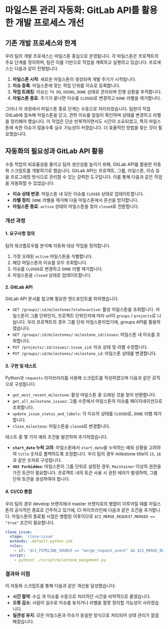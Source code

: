 # 마일스톤 관리 자동화: GitLab API를 활용한 개발 프로세스 개선

## 기존 개발 프로세스와 한계

우리 팀의 개발 프로세스는 마일스톤 중심으로 운영됩니다. 각 마일스톤은 프로젝트의 주요 단계를 정의하며, 팀은 이를 기반으로 작업을 계획하고 실행하고 있습니다. 프로세스는 다음과 같이 진행됩니다.

1. **마일스톤 시작**: 새로운 마일스톤이 생성되며 개발 주기가 시작됩니다.
2. **이슈 등록**: 마일스톤에 맞는 작업 단위를 이슈로 등록합니다.
3. **작업 트래킹**: 이슈는 `TO DO`, `DOING`, `DONE` 상태로 관리되며 진행 상황을 추적합니다.
4. **마일스톤 종료**: 주기가 끝나면 이슈를 `CLOSED`로 변경하고 `DONE` 라벨을 제거합니다.

그러나 이 과정에서 마일스톤 종료 단계는 수동으로 처리되었습니다. 팀원이 직접 GitLab에 접속해 마일스톤을 닫고, 관련 이슈를 일일이 확인하며 상태를 변경하고 라벨을 정리해야 했습니다. 이 작업은 단순 반복적이면서도 시간이 소요되었고, 특히 마일스톤에 속한 이슈가 많을수록 실수 가능성이 커졌습니다. 더 효율적인 방법을 찾는 것이 필요했습니다.

## 자동화의 필요성과 GitLab API 활용

수동 작업의 비효율성을 줄이고 팀의 생산성을 높이기 위해, GitLab API를 활용한 자동화 스크립트를 개발하기로 했습니다. GitLab API는 프로젝트, 그룹, 마일스톤, 이슈 등을 프로그래밍 방식으로 관리할 수 있는 강력한 도구입니다.  이를 통해 다음과 같은 작업을 자동화할 수 있었습니다:

- **이슈 상태 변경**: 마일스톤 내 모든 이슈를 `CLOSED` 상태로 업데이트합니다.
- **라벨 정리**: `DONE` 라벨을 제거해 다음 마일스톤에서 혼선을 방지합니다.
- **마일스톤 종료**: `active` 상태의 마일스톤을 찾아 `closed`로 전환합니다.

### 개선 과정

#### 1. 요구사항 정의

팀의 워크플로우를 분석해 자동화 대상 작업을 정의합니다.

1. 가장 오래된 `active` 마일스톤을 식별합니다.
2. 해당 마일스톤의 이슈를 모두 조회합니다.
3. 이슈를 `CLOSED`로 변경하고 `DONE` 라벨 제거합니다.
4. 마일스톤을 `closed` 상태로 업데이트합니다.

#### 2. GitLab API

GitLab API 문서를 참고해 필요한 엔드포인트를 파악했습니다.

- `GET /groups/:id/milestones?state=active`: 활성 마일스톤을 조회합니다. 마일스톤이 그룹 단위인지, 프로젝트 단위인지에 따라 url이 `groups` / `projects`로 나뉩니다. 우리 프로젝트의 경우 그룹 단위 마일스톤이었기에, groups API를 활용하였습니다.
- `GET /groups/:id/milestones/:milestone_id/issues`: 마일스톤 내 이슈를 조회합니다.
- `PUT /projects/:id/issues/:issue_iid`: 이슈 상태 및 라벨 수정합니다.
- `PUT /groups/:id/milestones/:milestone_id`: 마일스톤 상태를 변경합니다.

#### 3. 구현 및 테스트

Python과 `requests` 라이브러리를 사용해 스크립트를 작성하였으며 다음과 같은 로직으로 구성됩니다.

- `get_most_recent_milestone`: 활성 마일스톤 중 오래된 것을 찾아 반환합니다.
- `get_all_milestone_issues`: 그룹 수준에서 마일스톤의 이슈를 페이지네이션으로 조회합니다.
- `update_issue_status_and_labels`: 각 이슈의 상태를 `CLOSED`로, `DONE` 라벨 제거합니다.
- `close_milestone`: 마일스톤을 `closed`로 변경합니다.

테스트 중 몇 가지 예외 조건을 발견하여 추가하였습니다.

- **`start_date` 누락 고려**: 마일스톤에서 `start_date`을 누락하는 예외 상황을 고려하여 `title` 숫자로 폴백하도록 조정합니다. 우리 팀의 경우 milestone title이 `15`, `16`과 같은 숫자로 구성됩니다.
- **`403 Forbidden`**: 마일스톤이 그룹 단위로 설정된 경우, `Maintainer` 이상의 권한을 가진 토큰이 필요합니다. 프로젝트 내의 토큰 사용 시 권한 에러가 발생하여, 그룹 단위 토큰을 생성하여야 합니다.

#### 4. CI/CD 통합

우리 팀의 경우 develop 브랜치에서 master 브랜치로의 병합이 이루어질 때를 마일스톤의 공식적인 종료로 간주하고 있기에, CI 파이프라인에 다음과 같은 조건을 추가합니다. 마일스톤의 종료될 시점은 병합된 이후이므로 `$CI_MERGE_REQUEST_MERGED == "true"` 조건이 필요합니다.

```yml
close_issue:
  stage: 'close-issue'
  extends: .default-python-job
  rules:
    - if: '$CI_PIPELINE_SOURCE == "merge_request_event" && $CI_MERGE_REQUEST_TARGET_BRANCH_NAME == "master" && $CI_MERGE_REQUEST_MERGED == "true"'
  script:
    - python3 ./script/milestone_mangement.py
```

### 결과와 이점

이 자동화 스크립트를 통해 다음과 같은 개선을 달성했습니다:

- **시간 절약**: 수십 개 이슈를 수동으로 처리하던 시간을 비약적으로 줄였습니다.
- **오류 감소**: 사람이 실수로 이슈를 놓치거나 라벨을 잘못 정리할 가능성이 사라졌습니다.
- **일관성 유지**: 모든 마일스톤과 이슈가 동일한 방식으로 처리되어 상태 관리가 깔끔해졌습니다.

